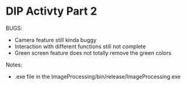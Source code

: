 # DIP Activty Part 2

BUGS:
- Camera feature still kinda buggy
- Interaction with different functions still not complete
- Green screen feature does not totally remove the green colors

Notes:
- .exe file in the ImageProcessing/bin/release/ImageProcessing.exe
